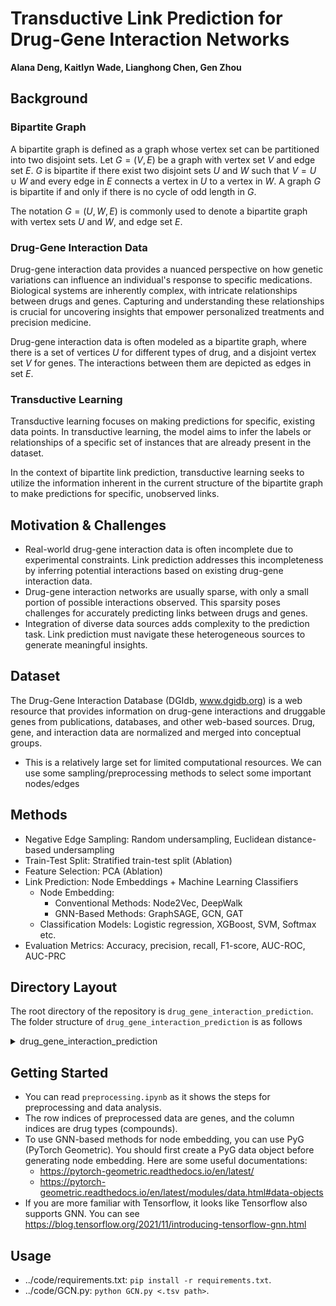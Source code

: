 # Transductive Link Prediction for Drug-Gene Interaction Networks

**Alana Deng, Kaitlyn Wade, Lianghong Chen, Gen Zhou**

## Background
### Bipartite Graph
A bipartite graph is defined as a graph whose vertex set can be partitioned into two disjoint sets. Let $G = (V, E)$ be a graph with vertex set $V$ and edge set $E$. $G$ is bipartite if there exist two disjoint sets $U$ and $W$ such that $V = U \cup W$ and every edge in $E$ connects a vertex in $U$ to a vertex in $W$. A graph $G$ is bipartite if and only if there is no cycle of odd length in $G$.

The notation $G = (U, W, E)$ is commonly used to denote a bipartite graph with vertex sets $U$ and $W$, and edge set $E$.

### Drug-Gene Interaction Data
Drug-gene interaction data provides a nuanced perspective on how genetic variations can influence an individual's response to specific medications. Biological systems are inherently complex, with intricate relationships between drugs and genes. Capturing and understanding these relationships is crucial for uncovering insights that empower personalized treatments and precision medicine.

Drug-gene interaction data is often modeled as a bipartite graph, where there is a set of vertices $U$ for different types of drug, and a disjoint vertex set $V$ for genes. The interactions between them are depicted as edges in set $E$.

### Transductive Learning
Transductive learning focuses on making predictions for specific, existing data points. In transductive learning, the model aims to infer the labels or relationships of a specific set of instances that are already present in the dataset.

In the context of bipartite link prediction, transductive learning seeks to utilize the information inherent in the current structure of the bipartite graph to make predictions for specific, unobserved links.

## Motivation & Challenges
- Real-world drug-gene interaction data is often incomplete due to experimental constraints. Link prediction addresses this incompleteness by inferring potential interactions based on existing drug-gene interaction data.
- Drug-gene interaction networks are usually sparse, with only a small portion of possible interactions observed. This sparsity poses challenges for accurately predicting links between drugs and genes.
- Integration of diverse data sources adds complexity to the prediction task. Link prediction must navigate these heterogeneous sources to generate meaningful insights.

## Dataset
The Drug-Gene Interaction Database (DGIdb, www.dgidb.org) is a web resource that provides information on drug-gene interactions and druggable genes from publications, databases, and other web-based sources. Drug, gene, and interaction data are normalized and merged into conceptual groups.
- This is a relatively large set for limited computational resources. We can use some sampling/preprocessing methods to select some important nodes/edges

## Methods
- Negative Edge Sampling: Random undersampling, Euclidean distance-based undersampling
- Train-Test Split: Stratified train-test split (Ablation)
- Feature Selection: PCA (Ablation)
- Link Prediction: Node Embeddings + Machine Learning Classifiers
    - Node Embedding:
        - Conventional Methods: Node2Vec, DeepWalk
        - GNN-Based Methods: GraphSAGE, GCN, GAT
    - Classification Models: Logistic regression, XGBoost, SVM, Softmax etc.
- Evaluation Metrics: Accuracy, precision, recall, F1-score, AUC-ROC, AUC-PRC

## Directory Layout

The root directory of the repository is `drug_gene_interaction_prediction`. The folder structure of `drug_gene_interaction_prediction` is as follows

<details><summary>drug_gene_interaction_prediction</summary>
	
    drug_gene_interaction_prediction/
    │
    ├── README.md
    │
    ├── data
    │   ├── interactions.tsv #Raw drug-gene interaction data without any preprocessing
    │   ├── preprocessed_34_10.tsv #preprocessed interaction matrix (cutoff values: gene 34, drug 10)
    │   └── preprocessed_42_10.tsv #preprocessed interaction matrix (cutoff values: gene 42, drug 10)
    │
    ├── code
    │   ├── preprocessing.ipynb #data preprocessing, analysis, and visualization
    │   ├── graph_prep.py #some functions to prepare graph for training
    │   ├── pipeline.ipynb # the node-embedding -> feature selection -> train-test-split -> classification -> evaluation pipeline
    │   ├── plot.ipynb # ROC and PRC curves
    │   └── analysis.ipynb # result analysis
    │
    └── res # directory to store results
        
      
</details>


## Getting Started

- You can read `preprocessing.ipynb` as it shows the steps for preprocessing and data analysis.
- The row indices of preprocessed data are genes, and the column indices are drug types (compounds).
- To use GNN-based methods for node embedding, you can use PyG (PyTorch Geometric). You should first create a PyG data object before generating node embedding. Here are some useful documentations:
  - https://pytorch-geometric.readthedocs.io/en/latest/
  - https://pytorch-geometric.readthedocs.io/en/latest/modules/data.html#data-objects
- If you are more familiar with Tensorflow, it looks like Tensorflow also supports GNN. You can see https://blog.tensorflow.org/2021/11/introducing-tensorflow-gnn.html

## Usage

- ../code/requirements.txt: `pip install -r requirements.txt`.
- ../code/GCN.py: `python GCN.py <.tsv path>`.
